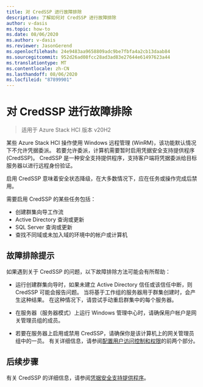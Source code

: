 ```yaml
---
title: 对 CredSSP 进行故障排除
description: 了解如何对 CredSSP 进行故障排除
author: v-dasis
ms.topic: how-to
ms.date: 08/06/2020
ms.author: v-dasis
ms.reviewer: JasonGerend
ms.openlocfilehash: 24e9483aa9658809adc9be7fbfa4a2cb13daab84
ms.sourcegitcommit: 952d26ad08fcc28ad3ad83e27644e61497623a44
ms.translationtype: MT
ms.contentlocale: zh-CN
ms.lasthandoff: 08/06/2020
ms.locfileid: "87899901"
---
```

# <a name="troubleshoot-credssp"></a>对 CredSSP 进行故障排除

> 适用于 Azure Stack HCI 版本 v20H2

某些 Azure Stack HCI 操作使用 Windows 远程管理 (WinRM)，该功能默认情况下不允许凭据委派。 若要允许委派，计算机需要暂时启用凭据安全支持提供程序 (CredSSP)。 CredSSP 是一种安全支持提供程序，支持客户端将凭据委派给目标服务器以进行远程身份验证。 

启用 CredSSP 意味着安全状态降级，在大多数情况下，应在任务或操作完成后禁用。

需要启用 CredSSP 的某些任务包括：

- 创建群集向导工作流
- Active Directory 查询或更新
- SQL Server 查询或更新
- 查找不同域或未加入域的环境中的帐户或计算机

## <a name="troubleshooting-tips"></a>故障排除提示

如果遇到关于 CredSSP 的问题，以下故障排除方法可能会有所帮助：

- 运行创建群集向导时，如果未建立 Active Directory 信任或该信任中断，则 CredSSP 可能会报告问题。 当将基于工作组的服务器用于群集创建时，会产生这种结果。 在这种情况下，请尝试手动重启群集中的每个服务器。

- 在服务器（服务器模式）上运行 Windows 管理中心时，请确保用户帐户是网关管理员组的成员。

- 若要在服务器上启用或禁用 CredSSP，请确保你是该计算机上的网关管理员组中的一员。 有关详细信息，请参阅[配置用户访问控制和权限](/windows-server/manage/windows-admin-center/configure/user-access-control#gateway-access-role-definitions)的前两个部分。

## <a name="next-steps"></a>后续步骤

有关 CredSSP 的详细信息，请参阅[凭据安全支持提供程序](/windows/win32/secauthn/credential-security-support-provider)。